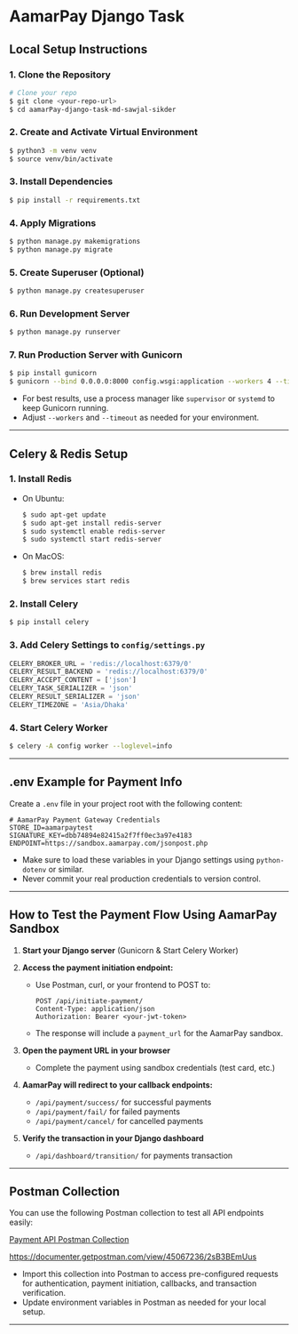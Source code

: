# AamarPay Django Task

## Local Setup Instructions

### 1. Clone the Repository

```bash
# Clone your repo
$ git clone <your-repo-url>
$ cd aamarPay-django-task-md-sawjal-sikder
```

### 2. Create and Activate Virtual Environment

```bash
$ python3 -m venv venv
$ source venv/bin/activate
```

### 3. Install Dependencies

```bash
$ pip install -r requirements.txt
```

### 4. Apply Migrations

```bash
$ python manage.py makemigrations
$ python manage.py migrate
```

### 5. Create Superuser (Optional)

```bash
$ python manage.py createsuperuser
```

### 6. Run Development Server

```bash
$ python manage.py runserver
```

### 7. Run Production Server with Gunicorn

```bash
$ pip install gunicorn
$ gunicorn --bind 0.0.0.0:8000 config.wsgi:application --workers 4 --timeout 1200
```

- For best results, use a process manager like `supervisor` or `systemd` to keep Gunicorn running.
- Adjust `--workers` and `--timeout` as needed for your environment.

---

## Celery & Redis Setup

### 1. Install Redis

- On Ubuntu:
  ```bash
  $ sudo apt-get update
  $ sudo apt-get install redis-server
  $ sudo systemctl enable redis-server
  $ sudo systemctl start redis-server
  ```
- On MacOS:
  ```bash
  $ brew install redis
  $ brew services start redis
  ```

### 2. Install Celery

```bash
$ pip install celery
```

### 3. Add Celery Settings to `config/settings.py`

```python
CELERY_BROKER_URL = 'redis://localhost:6379/0'
CELERY_RESULT_BACKEND = 'redis://localhost:6379/0'
CELERY_ACCEPT_CONTENT = ['json']
CELERY_TASK_SERIALIZER = 'json'
CELERY_RESULT_SERIALIZER = 'json'
CELERY_TIMEZONE = 'Asia/Dhaka'
```

### 4. Start Celery Worker

```bash
$ celery -A config worker --loglevel=info
```

---

## .env Example for Payment Info

Create a `.env` file in your project root with the following content:

```env
# AamarPay Payment Gateway Credentials
STORE_ID=aamarpaytest
SIGNATURE_KEY=dbb74894e82415a2f7ff0ec3a97e4183
ENDPOINT=https://sandbox.aamarpay.com/jsonpost.php
```

- Make sure to load these variables in your Django settings using `python-dotenv` or similar.
- Never commit your real production credentials to version control.

---

## How to Test the Payment Flow Using AamarPay Sandbox

1. **Start your Django server** (Gunicorn & Start Celery Worker)
2. **Access the payment initiation endpoint:**

   - Use Postman, curl, or your frontend to POST to:

     ```
     POST /api/initiate-payment/
     Content-Type: application/json
     Authorization: Bearer <your-jwt-token>

     ```

   - The response will include a `payment_url` for the AamarPay sandbox.

3. **Open the payment URL in your browser**
   - Complete the payment using sandbox credentials (test card, etc.)
4. **AamarPay will redirect to your callback endpoints:**
   - `/api/payment/success/` for successful payments
   - `/api/payment/fail/` for failed payments
   - `/api/payment/cancel/` for cancelled payments
5. **Verify the transaction in your Django dashboard**
   - `/api/dashboard/transition/` for payments transaction

---

## Postman Collection

You can use the following Postman collection to test all API endpoints easily:

[Payment API Postman Collection](https://documenter.getpostman.com/view/45067236/2sB3BEmUus)

https://documenter.getpostman.com/view/45067236/2sB3BEmUus

- Import this collection into Postman to access pre-configured requests for authentication, payment initiation, callbacks, and transaction verification.
- Update environment variables in Postman as needed for your local setup.

---
